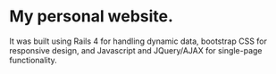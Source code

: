My personal website.
===================

It was built using Rails 4 for handling dynamic data, bootstrap CSS for responsive design, and Javascript and JQuery/AJAX for single-page functionality.

